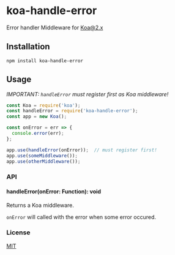 # koa-handle-error

Error handler Middleware for Koa@2.x

## Installation

```
npm install koa-handle-error
```

## Usage

*IMPORTANT: `handleError` must register first as Koa middleware!*

```js
const Koa = require('koa');
const handleError = require('koa-handle-error');
const app = new Koa();

const onError = err => {
  console.error(err);
};

app.use(handleError(onError));  // must register first!
app.use(someMiddleware());
app.use(otherMiddleware());
```

### API

#### handleError(onError: Function): void

Returns a Koa middleware.

`onError` will called with the error when some error occured.

### License

[MIT](https://axross.mit-license.org/)
